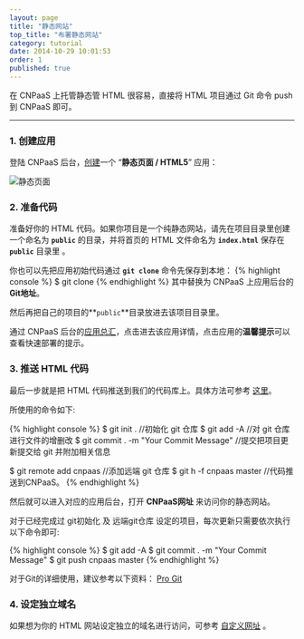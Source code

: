 ```yaml
---
layout: page
title: "静态网站"
top_title: "布署静态网站"
category: tutorial
date: 2014-10-29 10:01:53
order: 1
published: true
---
```


在 CNPaaS 上托管静态管 HTML 很容易，直接将 HTML 项目通过 Git 命令 push 到 CNPaaS 即可。

---

### 1. 创建应用

登陆 CNPaaS 后台，[创建]一个 “**静态页面 / HTML5**” 应用：

<img class="embeddable" src="{{site.url}}/images/static/static1.jpg" alt="静态页面" title="静态页面" />

### 2. 准备代码

准备好你的 HTML 代码。如果你项目是一个纯静态网站，请先在项目目录里创建一个命名为 **`public`** 的目录，并将首页的 HTML 文件命名为 **`index.html`** 保存在 **`public`** 目录里 。

你也可以先把应用初始代码通过 **`git clone`** 命令先保存到本地：
{% highlight console %}
$ git clone <git-repo addr>
{% endhighlight %}
其中<git-repo addr>替换为 CNPaaS 上应用后台的 **Git地址**。

然后再把自己的项目的**`public`**目录放进去该项目目录里。

通过 CNPaaS 后台的[应用总汇]，点击进去该应用详情，点击应用的**温馨提示**可以查看快速部署的提示。


### 3. 推送 HTML 代码

最后一步就是把 HTML 代码推送到我们的代码库上。具体方法可参考 [这里]({{site.url}}/usage/php.html)。

所使用的命令如下:

{% highlight console %}
$ git init . //初始化 git 仓库
$ git add -A //对 git 仓库进行文件的增删改
$ git commit . -m "Your Commit Message" //提交把项目更新提交给 git 并附加相关信息

$ git remote add cnpaas <git-repo addr> //添加远端 git 仓库
$ git h -f cnpaas master //代码推送到CNPaaS。
{% endhighlight %}

然后就可以进入对应的应用后台，打开 **CNPaaS网址** 来访问你的静态网站。

对于已经完成过 git初始化 及 远端git仓库 设定的项目，每次更新只需要依次执行以下命令即可:

{% highlight console %}
$ git add -A
$ git commit . -m "Your Commit Message"
$ git push cnpaas master
{% endhighlight %}

对于Git的详细使用，建议参考以下资料：
[Pro Git](http://git-scm.com/book/zh/)

### 4. 设定独立域名

如果想为你的 HTML 网站设定独立的域名进行访问，可参考 [自定义网址]({{site.url}}/usage/custom-domains.html) 。

[创建]:http://dashboard.cnpaas.io/a
[应用总汇]:http://dashboard.cnpaas.io/a
